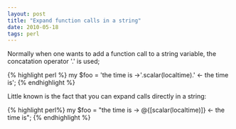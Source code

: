 ```yaml
---
layout: post
title: "Expand function calls in a string"
date: 2010-05-18
tags: perl
---
```


Normally when one wants to add a function call to a string variable,
the concatation operator '.' is used;

{% highlight perl %}
my $foo = 'the time is ->'.scalar(localtime).' <- the time is';
{% endhighlight %}

Little known is the fact that you can expand calls directly in a string:

{% highlight perl%}
my $foo = "the time is -> @{[scalar(localtime)]} <- the time is";
{% endhighlight %}
